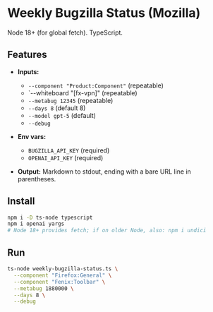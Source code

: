 # Weekly Bugzilla Status (Mozilla)

Node 18+ (for global fetch). TypeScript.

## Features

- **Inputs:**
  - `--component "Product:Component"` (repeatable)  
  - `--whiteboard "[fx-vpn]" (repeatable)
  - `--metabug 12345` (repeatable)  
  - `--days 8` (default 8)  
  - `--model gpt-5` (default)  
  - `--debug`

- **Env vars:**
  - `BUGZILLA_API_KEY` (required)  
  - `OPENAI_API_KEY` (required)

- **Output:** Markdown to stdout, ending with a bare URL line in parentheses.

## Install

```bash
npm i -D ts-node typescript
npm i openai yargs
# Node 18+ provides fetch; if on older Node, also: npm i undici
```

## Run

```bash
ts-node weekly-bugzilla-status.ts \
  --component "Firefox:General" \
  --component "Fenix:Toolbar" \
  --metabug 1880000 \
  --days 8 \
  --debug
```

